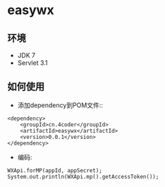 # easywx

环境
-------------
- JDK 7
- Servlet 3.1

如何使用
-----------------------

* 添加dependency到POM文件::

```
<dependency>
    <groupId>cn.4coder</groupId>
    <artifactId>easywx</artifactId>
    <version>0.0.1</version>
</dependency>
```

* 编码:

```
WXApi.forMP(appId, appSecret);
System.out.println(WXApi.mp().getAccessToken());
```
